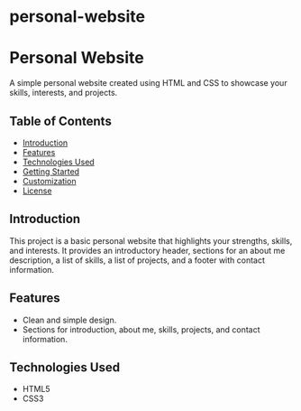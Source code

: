 # personal-website
# Personal Website

A simple personal website created using HTML and CSS to showcase your skills, interests, and projects.

## Table of Contents

- [Introduction](#introduction)
- [Features](#features)
- [Technologies Used](#technologies-used)
- [Getting Started](#getting-started)
- [Customization](#customization)
- [License](#license)

## Introduction

This project is a basic personal website that highlights your strengths, skills, and interests. It provides an introductory header, sections for an about me description, a list of skills, a list of projects, and a footer with contact information.

## Features

- Clean and simple design.
- Sections for introduction, about me, skills, projects, and contact information.

## Technologies Used

- HTML5
- CSS3


